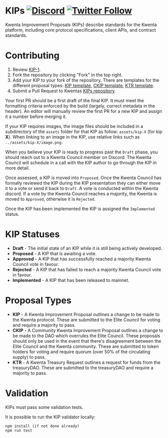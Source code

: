 # KIPs [![Discord](https://img.shields.io/discord/413890591840272394.svg?color=768AD4&label=discord&logo=https%3A%2F%2Fdiscordapp.com%2Fassets%2F8c9701b98ad4372b58f13fd9f65f966e.svg)](https://discord.gg/t7J2qAyeRT) [![Twitter Follow](https://img.shields.io/twitter/follow/kwenta_io?style=social)](https://twitter.com/kwenta_io)

Kwenta Improvement Proposals (KIPs) describe standards for the Kwenta platform, including core protocol specifications, client APIs, and contract standards.

# Contributing

1.  Review [KIP-1](kips/kip-1.md).
2.  Fork the repository by clicking "Fork" in the top right.
3.  Add your KIP to your fork of the repository. There are templates for the
    different proposal types: [KIP template](kip-x.md), [CKIP template](ckip-x.md), [KTR template](ktr-x.md).
4.  Submit a Pull Request to Kwentas [KIPs repository](https://github.com/kwenta/KIPs).

Your first PR should be a first draft of the final KIP. It must meet the formatting criteria enforced by the build (largely, correct metadata in the header). An editor will manually review the first PR for a new KIP and assign it a number before merging it.

If your KIP requires images, the image files should be included in a subdirectory of the `assets` folder for that KIP as follow: `assets/kip-X` (for kip **X**). When linking to an image in the KIP, use relative links such as `../assets/kip-X/image.png`.

When you believe your KIP is ready to progress past the `Draft` phase, you should reach out to a Kwenta Council member on Discord. The Kwenta Council will schedule in a call with the KIP author to go through the KIP in more detail.

Once assessed, a KIP is moved into `Proposed`. Once the Kwenta Council has formally reviewed the KIP during the KIP presentation they can either move it to a vote or send it back to `Draft`. A vote is conducted within the Kwenta discord. If a vote by the Kwenta Council reaches a majority, the Kwenta is moved to `Approved`, otherwise it is `Rejected`.

Once the KIP has been implemented the KIP is assigned the `Implemented` status.

# KIP Statuses

- **Draft** - The initial state of an KIP while it is still being actively developed.
- **Proposed** - A KIP that is awaiting a vote.
- **Approved** - A KIP that has successfully reached a majority Kwenta Council vote in favour.
- **Rejected** - A KIP that has failed to reach a majority Kwenta Council vote in favour.
- **Implemented** - A KIP that has been released to mainnet.

# Proposal Types

- **KIP** - A Kwenta Improvement Proposal outlines a change to be made to the Kwenta protocol. These are submitted to the Elite Council for voting and require a majority to pass.
- **CKIP** - A Community Kwenta Improvement Proposal outlines a change to be made to the DAO which overrules the Elite Council. These proposals should only be used in the event that there's disagreement between the Elite Council and the Kwenta community. These are submitted to token holders for voting and require quorum (over 50% of the circulating supply) to pass.
- **KTR** - A Kwenta Treasury Request outlines a request for funds from the treasuryDAO. These are submitted to the treasuryDAO and require a majority to pass.

# Validation

KIPs must pass some validation tests.

It is possible to run the KIP validator locally:

```
npm install (if not done already)
npm run test
```
